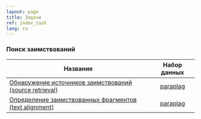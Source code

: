 ```yaml
---
layout: page
title: Задачи
ref: index_task
lang: ru
---
```


### Поиск заимствований

| Название                                                                         | Набор данных                               |
| -------------                                                                    | :---------------:                          |
| [Обнаружение источников заимствований (source retrieval)](source_retrieval.html) | [paraplag](/content/corpora/paraplag.html) |
| [Определение заимствованных фрагментов (text alignment)](text_alignment.html)    | [paraplag](/content/corpora/paraplag.html) |
